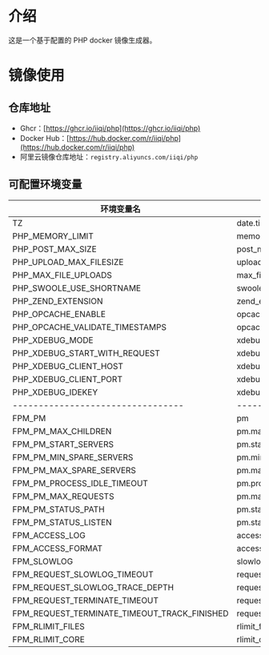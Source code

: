 # 介绍

这是一个基于配置的 PHP docker 镜像生成器。

# 镜像使用

## 仓库地址

- Ghcr：[https://ghcr.io/iiqi/php](https://ghcr.io/iiqi/php)
- Docker Hub：[https://hub.docker.com/r/iiqi/php](https://hub.docker.com/r/iiqi/php)
- 阿里云镜像仓库地址：`registry.aliyuncs.com/iiqi/php`

## 可配置环境变量

| 环境变量名                                        | php.ini                                  | 默认值           |
|----------------------------------------------|------------------------------------------|---------------|
| TZ                                           | date.timezone                            |               |
| PHP_MEMORY_LIMIT                             | memory_limit                             | 256M          |
| PHP_POST_MAX_SIZE                            | post_max_size                            | 100M          |
| PHP_UPLOAD_MAX_FILESIZE                      | upload_max_filesize                      | 100M          |
| PHP_MAX_FILE_UPLOADS                         | max_file_uploads                         |               |
| PHP_SWOOLE_USE_SHORTNAME                     | swoole.use_shortname                     | off           |
| PHP_ZEND_EXTENSION                           | zend_extension                           | opcache       |
| PHP_OPCACHE_ENABLE                           | opcache.enable                           | 1             |
| PHP_OPCACHE_VALIDATE_TIMESTAMPS              | opcache.validate_timestamps              | 0             |
| PHP_XDEBUG_MODE                              | xdebug.mode                              | develop,debug |
| PHP_XDEBUG_START_WITH_REQUEST                | xdebug.start_with_request                | default       |
| PHP_XDEBUG_CLIENT_HOST                       | xdebug.client_host                       | localhost     |
| PHP_XDEBUG_CLIENT_PORT                       | xdebug.client_port                       | 9003          |
| PHP_XDEBUG_IDEKEY                            | xdebug.idekey                            | PHPSTORM      |
| ---------------------------------            | -----------------------------            | ---------     |
| FPM_PM                                       | pm                                       | dynamic       |
| FPM_PM_MAX_CHILDREN                          | pm.max_children                          | 50            |
| FPM_PM_START_SERVERS                         | pm.start_servers                         | 5             |
| FPM_PM_MIN_SPARE_SERVERS                     | pm.min_spare_servers                     | 5             |
| FPM_PM_MAX_SPARE_SERVERS                     | pm.max_spare_servers                     | 20            |
| FPM_PM_PROCESS_IDLE_TIMEOUT                  | pm.process_idle_timeout                  | 10s           |
| FPM_PM_MAX_REQUESTS                          | pm.max_requests                          | 1000          |
| FPM_PM_STATUS_PATH                           | pm.status_path                           |               |
| FPM_PM_STATUS_LISTEN                         | pm.status_listen                         |               |
| FPM_ACCESS_LOG                               | access.log                               |               |
| FPM_ACCESS_FORMAT                            | access.format                            |               |
| FPM_SLOWLOG                                  | slowlog                                  |               |
| FPM_REQUEST_SLOWLOG_TIMEOUT                  | request_slowlog_timeout                  |               |
| FPM_REQUEST_SLOWLOG_TRACE_DEPTH              | request_slowlog_trace_depth              |               |
| FPM_REQUEST_TERMINATE_TIMEOUT                | request_terminate_timeout                |               |
| FPM_REQUEST_TERMINATE_TIMEOUT_TRACK_FINISHED | request_terminate_timeout_track_finished |               |
| FPM_RLIMIT_FILES                             | rlimit_files                             |               |
| FPM_RLIMIT_CORE                              | rlimit_core                              |               |

